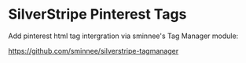 # SilverStripe Pinterest Tags

Add pinterest html tag intergration via sminnee's 
Tag Manager module:

https://github.com/sminnee/silverstripe-tagmanager
